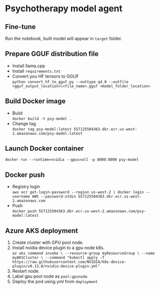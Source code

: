 # Psychotherapy model agent

## Fine-tune
Run the notebook, built model will appear in `target` folder.

## Prepare GGUF distribution file
* Install llama.cpp
* Install `requirements.txt`
* Convert you HF tensors to GGUF <br> `python convert_hf_to_gguf.py --outtype q4_0 --outfile <gguf_output_location>\<file_name>.gguf <model_folder_location>`

## Build Docker image
* Build <br> `docker build -t psy-model .`
* Change tag <br> `docker tag psy-model:latest 557125504363.dkr.ecr.us-west-2.amazonaws.com/psy-model:latest`

## Launch Docker container
`docker run --runtime=nvidia --gpus=all -p 8000:8000 psy-model`

## Docker push
* Registry login <br> `aws ecr get-login-password --region us-west-2 | docker login --username AWS --password-stdin 557125504363.dkr.ecr.us-west-2.amazonaws.com`
* Push <br>
`docker push 557125504363.dkr.ecr.us-west-2.amazonaws.com/psy-model:latest`

## Azure AKS deployment
1. Create cluster with GPU pool node.
1. Install nvidia device plugin to a gpu node k8s. <br> `az aks command invoke \
    --resource-group myResourceGroup \
    --name myAKSCluster \
    --command "kubectl apply -f https://raw.githubusercontent.com/NVIDIA/k8s-device-plugin/v0.13.0/nvidia-device-plugin.yml"`
1. Restart node.
1. Label gpu pool node as `pool:gpunode`.
1. Deploy the pod using yml from `deployment`
